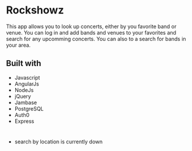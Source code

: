 # Rockshowz

This app allows you to look up concerts, either by you favorite band or venue. You can log in and add bands and venues to your favorites and search for any upcomming concerts. You can also to a search for bands in your area. 

## Built with
* Javascript
* AngularJs
* NodeJs
* jQuery
* Jambase
* PostgreSQL
* Auth0
* Express

#
* search by location is currently down






